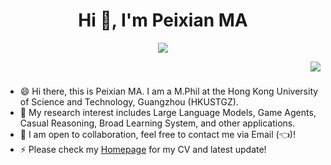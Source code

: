 <h1 align="center">Hi 👋, I'm Peixian MA</h1>

<p align="center"> 
  <img src="https://profile-counter.glitch.me/mpx0222/count.svg" />
</p>

<p align="right"> 
  <img src="https://github-readme-stats.vercel.app/api?username=mpx0222&show_icons=true&theme=tokyonight" />
</p>

###

- 😄 Hi there, this is Peixian MA. I am a M.Phil at the Hong Kong University of Science and Technology, Guangzhou (HKUSTGZ).
- 🔭 My research interest includes Large Language Models, Game Agents, Casual Reasoning, Broad Learning System, and other applications.
- 👯 I am open to collaboration, feel free to contact me via Email (👈)!
- ⚡ Please check my [Homepage](https://mpx0222.github.io/) for my CV and latest update!
